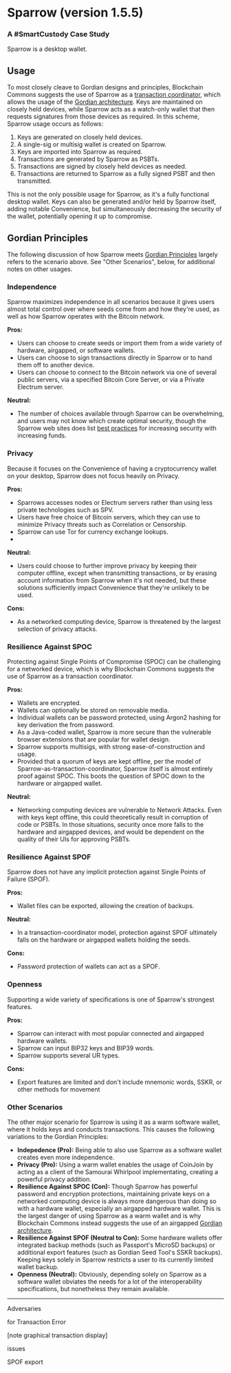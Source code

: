 # Sparrow (version 1.5.5)
### A #SmartCustody Case Study

Sparrow is a desktop wallet.

## Usage

To most closely cleave to Gordian designs and principles, Blockchain Commons suggests the use of Sparrow as a [transaction coordinator](https://github.com/BlockchainCommons/GordianSeedTool-iOS/blob/master/Docs/Integration.md#using-sparrow-as-a-transaction-coordinator), which allows the usage of the [Gordian architecture](https://github.com/BlockchainCommons/Gordian#overview-gordian-architectural-model). Keys are maintained on closely held devices, while Sparrow acts as a watch-only wallet that then requests signatures from those devices as required. In this scheme, Sparrow usage occurs as follows:

1. Keys are generated on closely held devices.
2. A single-sig or multisig wallet is created on Sparrow.
3. Keys are imported into Sparrow as required.
4. Transactions are generated by Sparrow as PSBTs.
5. Transactions are signed by closely held devices as needed.
6. Transactions are returned to Sparrow as a fully signed PSBT and then transmitted.

This is not the only possible usage for Sparrow, as it's a fully functional desktop wallet. Keys can also be generated and/or held by Sparrow itself, adding notable Convenience, but simultaneously decreasing the security of the wallet, potentially opening it up to compromise.

## Gordian Principles

The following discussion of how Sparrow meets [Gordian Principles](https://github.com/BlockchainCommons/Gordian#gordian-principles) largely refers to the scenario above. See "Other Scenarios", below, for additional notes on other usages.

### Independence

Sparrow maximizes independence in all scenarios because it gives users almost total control over where seeds come from and how they're used, as well as how Sparrow operates with the Bitcoin network.

**Pros:**

* Users can choose to create seeds or import them from a wide variety of hardware, airgapped, or software wallets.
* Users can choose to sign transactions directly in Sparrow or to hand them off to another device.
* Users can choose to connect to the Bitcoin network via one of several public servers, via a specified Bitcoin Core Server, or via a Private Electrum server.

**Neutral:**

* The number of choices available through Sparrow can be overwhelming, and users may not know which create optimal security, though the Sparrow web sites does list [best practices](https://sparrowwallet.com/docs/best-practices.html) for increasing security with increasing funds.

### Privacy

Because it focuses on the Convenience of having a cryptocurrency wallet on your desktop, Sparrow does not focus heavily on Privacy.

**Pros:**

* Sparrows accesses nodes or Electrum servers rather than using less private technologies such as SPV.
* Users have free choice of Bitcoin servers, which they can use to minimize Privacy threats such as Correlation or Censorship.
* Sparrow can use Tor for currency exchange lookups.
* 
**Neutral:**

* Users could choose to further improve privacy by keeping their computer offline, except when transmitting transactions, or by erasing account information from Sparrow when it's not needed, but these solutions sufficiently impact Convenience that they're unlikely to be used.
  
**Cons:**

* As a networked computing device, Sparrow is threatened by the largest selection of privacy attacks.

### Resilience Against SPOC

Protecting against Single Points of Compromise (SPOC) can be challenging for a networked device, which is why Blockchain Commons suggests the use of Sparrow as a transaction coordinator.

**Pros:**

* Wallets are encrypted.
* Wallets can optionally be stored on removable media.
* Individual wallets can be password protected, using Argon2 hashing for key derivation the from password.
* As a Java-coded wallet, Sparrow is more secure than the vulnerable browser extensions that are popular for wallet design.
* Sparrow supports multisigs, with strong ease-of-construction and usage. 
* Provided that a quorum of keys are kept offline, per the model of Sparrow-as-transaction-coordinator, Sparrow itself is almost entirely proof against SPOC. This boots the question of SPOC down to the hardware or airgapped wallet.

**Neutral:**

* Networking computing devices are vulnerable to Network Attacks. Even with keys kept offline, this could theoretically result in corruption of code or PSBTs. In those situations, security once more falls to the hardware and airgapped devices, and would be dependent on the quality of their UIs for approving PSBTs.

### Resilience Against SPOF

Sparrow does not have any implicit protection against Single Points of Failure (SPOF).

**Pros:**

* Wallet files can be exported, allowing the creation of backups.

**Neutral:**

* In a transaction-coordinator model, protection against SPOF ultimately falls on the hardware or airgapped wallets holding the seeds.

**Cons:**

* Password protection of wallets can act as a SPOF.

### Openness

Supporting a wide variety of specifications is one of Sparrow's strongest features.

**Pros:**

* Sparrow can interact with most popular connected and airgapped hardware wallets.
* Sparrow can input BIP32 keys and BIP39 words.
* Sparrow supports several UR types.

**Cons:**

* Export features are limited and don't include mnemonic words, SSKR, or other methods for movement
### Other Scenarios

The other major scenario for Sparrow is using it as a warm software wallet, where it holds keys and conducts transactions. This causes the following variations to the Gordian Principles:

* **Indepedence (Pro):** Being able to also use Sparrow as a software wallet creates even more independence.
* **Privacy (Pro):** Using a warm wallet enables the usage of CoinJoin by acting as a client of the Samourai Whirlpool implementating, creating a powerful privacy addition.
* **Resilience Against SPOC (Con):** Though Sparrow has powerful password and encryption protections, maintaining private keys on a networked computing device is always more dangerous than doing so with a hardware wallet, especially an airgapped hardware wallet. This is the largest danger of using Sparrow as a warm wallet and is why Blockchain Commons instead suggests the use of an airgapped [Gordian architecture](https://github.com/BlockchainCommons/Gordian#overview-gordian-architectural-model).
* **Resilience Against SPOF (Neutral to Con):** Some hardware wallets offer integrated backup methods (such as Passport's MicroSD backups) or additional export features (such as Gordian Seed Tool's SSKR backups). Keeping keys solely in Sparrow restricts a user to its currently limited wallet backup.
* **Openness (Neutral):** Obviously, depending solely on Sparrow as a software wallet obviates the needs for a lot of the interoperability specifications, but nonetheless they remain available.

---

Adversaries

for Transaction Error

[note graphical transaction display]


issues

SPOF
export
